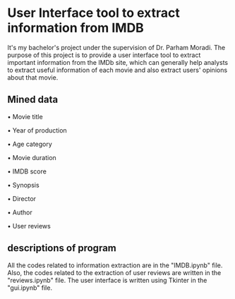 
# User Interface tool to extract information from IMDB

It's my bachelor's project under the supervision of Dr. Parham Moradi. The purpose of this project is to provide a user interface tool to extract important information from the IMDb site, which can generally help analysts to extract useful information of each movie and also extract users' opinions about that movie.





## Mined data

•	Movie title

•	Year of production

•	Age category

•	Movie duration

•	IMDB score

•	Synopsis

•	Director

•	Author

•	User reviews


## descriptions of program

All the codes related to information extraction are in the "IMDB.ipynb" file. Also, the codes related to the extraction of user reviews are written in the "reviews.ipynb" file.
The user interface is written using Tkinter in the "gui.ipynb" file.
